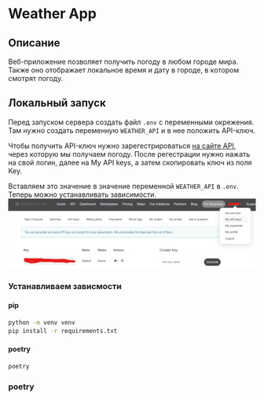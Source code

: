 # Weather App

## Описание

Веб-приложение позволяет получить погоду в любом городе мира. Также оно отображает локальное время и дату в городе, в котором смотрят погоду. 

## Локальный запуск
Перед запуском сервера создать файл `.env` с переменными окрежения. Там нужно создать переменную `WEATHER_API` и в нее положить API-ключ. 

Чтобы получить API-ключ нужно зарегестрироваться [на сайте API](https://openweathermap.org/api), через которую мы получаем погоду. После регестрации нужно нажать на свой логин, далее на My API keys, а затем скопировать ключ из поля Key.

Вставляем это значение в значение переменной `WEATHER_API` в `.env`. Теперь можно устанавливать зависимости.
![alt text](image.png)


### Устанавливаем зависмости
#### pip
```bash
python -m venv venv
pip install -r requirements.txt
```

#### poetry
```bash
poetry 
```

### poetry


